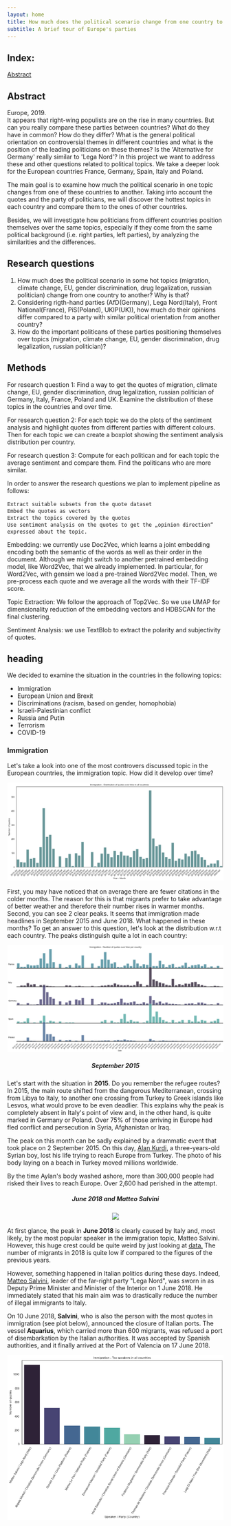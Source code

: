 ```yaml
---
layout: home
title: How much does the political scenario change from one country to another?
subtitle: A brief tour of Europe's parties
---
```

## Index:
[Abstract](#Abstract)

## Abstract
Europe, 2019.  
It appears that right-wing populists are on the rise in many countries. But can you really compare these parties between countries? What do they have in common? How do they differ?
What is the general political orientation on controversial themes in different countries and what is the position of the leading politicians on these themes?
Is the 'Alternative for Germany' really similar to 'Lega Nord'?
In this project we want to address these and other questions related to political topics. We take a deeper look for the European countries France, Germany, Spain, Italy and Poland.

The main goal is to examine how much the political scenario in one topic changes from one of these countries to another. Taking into account the quotes and the party of politicians, we will discover the hottest topics in each country and compare them to the ones of other countries.

Besides, we will investigate how politicians from different countries position themselves over the same topics, especially if they come from the same political background (i.e. right parties, left parties), by analyzing the similarities and the differences.

## Research questions
1. How much does the political scenario in some hot topics (migration, climate change, EU, gender discrimination, drug legalization, russian politician) change from one country to another? Why is that?
2. Considering rigth-hand parties (AfD(Germany), Lega Nord(Italy), Front National(France), PiS(Poland), UKIP(UK)), how much do their opinions differ compared to a party with similar political orientation from another country?
3. How do the important politicans of these parties positioning themselves over topics (migration, climate change, EU, gender discrimination, drug legalization, russian politician)?


## Methods
For research question 1: Find a way to get the quotes of migration, climate change, EU, gender discrimination, drug legalization, russian politician of Germany, Italy, France, Poland and UK. Examine the distribution of these topics in the countries and over time.

For research question 2: For each topic we do the plots of the sentiment analysis and highlight quotes from different parties with different colours. Then for each topic we can create a boxplot showing the sentiment analysis distribution per country.

For research question 3: Compute for each politican and for each topic the average sentiment and compare them. Find the politicans who are more similar.

In order to answer the research questions we plan to implement pipeline as follows:

    Extract suitable subsets from the quote dataset
    Embed the quotes as vectors
    Extract the topics covered by the quotes
    Use sentiment analysis on the quotes to get the „opinion direction“ expressed about the topic.

Embedding: we currently use Doc2Vec, which learns a joint embedding encoding both the semantic of the words as well as their order in the document. Although we might switch to another pretrained embedding model, like Word2Vec, that we already implemented. In particular, for Word2Vec, with gensim we load a pre-trained Word2Vec model. Then, we pre-process each quote and we average all the words with their TF-IDF score.

Topic Extraction: We follow the approach of Top2Vec. So we use UMAP for dimensionality reduction of the embedding vectors and HDBSCAN for the final clustering.

Sentiment Analysis: we use TextBlob to extract the polarity and subjectivity of quotes.

## heading
We decided to examine the situation in the countries in the following topics: 
- Immigration
- European Union and Brexit
- Discriminations (racism, based on gender, homophobia)
- Israeli-Palestinian conflict
- Russia and Putin
- Terrorism
- COVID-19

### Immigration
Let's take a look into one of the most controvers discussed topic in the European countries, the immigration topic. How did it develop over time?

![Topic Distribution over all countries](/assets/img/Project_graphics/Immigration_Distribution_over_time_allcountries.png)

First, you may have noticed that on average there are fewer citations in the colder months. The reason for this is that migrants prefer to take advantage of better weather and therefore their number rises in warmer months.
Second, you can see 2 clear peaks. It seems that immigration made headlines in September 2015 and June 2018. What happened in these months? To get an answer to this question, let's look at the distribution w.r.t each country. 
The peaks distinguish quite a lot in each country:

![Topic Distribution over all countries](/assets/img/Project_graphics/Immigration_Distribution_over_time_percountry.png)


##### <center>September 2015</center>  

Let's start with the situation in **2015**. Do you remember the refugee routes?  
In 2015, the main route shifted from the dangerous Mediterranean, crossing from Libya to Italy, to another one crossing from Turkey to Greek islands like Lesvos, what would prove to be even deadlier.
This explains why the peak is completely absent in Italy's point of view and, in the other hand, is quite marked in Germany or Poland.
Over 75% of those arriving in Europe had fled conflict and persecution in Syria, Afghanistan or Iraq.

The peak on this month can be sadly explained by a drammatic event that took place on 2 September 2015.
On this day, <a href='https://en.wikipedia.org/wiki/Death_of_Alan_Kurdi'>Alan Kurdi</a>, a three-years-old Syrian boy, lost his life trying to reach Europe from Turkey.
The photo of his body laying on a beach in Turkey moved millions worldwide.

By the time Aylan's body washed ashore, more than 300,000 people had risked their lives to reach Europe. Over 2,600 had perished in the attempt.

##### <center>June 2018 and Matteo Salvini</center>  

<center><img src="https://ichef.bbci.co.uk/news/976/cpsprodpb/0260/production/_102080600_migrant_ship_with_spain_640_v4-nc.png" width=600></center>  

At first glance, the peak in **June 2018** is clearly caused by Italy and, most likely, by the most popular speaker in the immigration topic, Matteo Salvini. However, this huge crest could be quite weird by just looking at <a href='https://www.youtrend.it/2021/02/15/sbarchi-e-immigrazione-in-italia-il-punto-della-situazione/'>data.</a> The number of migrants in 2018 is quite low if compared to the figures of the previous years.

However, something happened in Italian politics during these days. Indeed, <a href='https://en.wikipedia.org/wiki/Matteo_Salvini'>Matteo Salvini</a>, leader of the far-right party "Lega Nord", was sworn in as Deputy Prime Minister and Minister of the Interior on 1 June 2018. He immediately stated that his main aim was to drastically reduce the number of illegal immigrants to Italy.  

On 10 June 2018, **Salvini**, who is also the person with the most quotes in immigration (see plot below), announced the closure of Italian ports. The vessel <b>Aquarius</b>, which carried more than 600 migrants, was refused a port of disembarkation by the Italian authorities. It was accepted by Spanish authorities, and it finally arrived at the Port of Valencia on 17 June 2018.  

![Top Speakers](/assets/img/Project_graphics/Immigration_Top_Speakers.png)  


